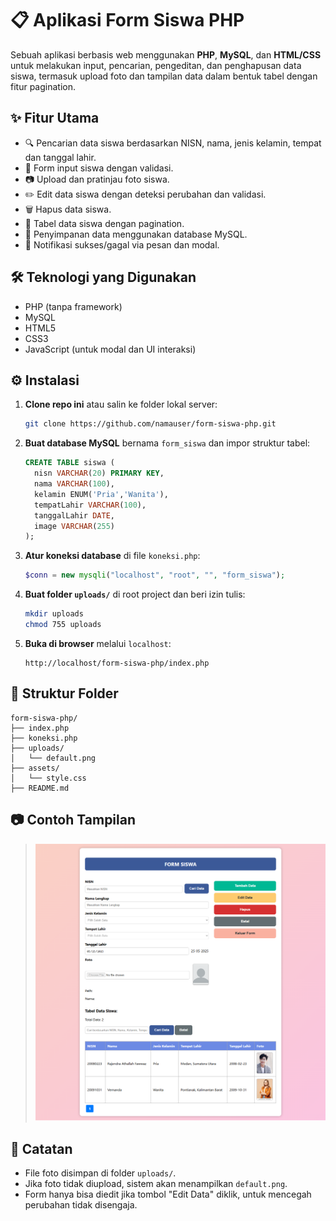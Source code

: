 # 📋 Aplikasi Form Siswa PHP

Sebuah aplikasi berbasis web menggunakan **PHP**, **MySQL**, dan **HTML/CSS** untuk melakukan input, pencarian, pengeditan, dan penghapusan data siswa, termasuk upload foto dan tampilan data dalam bentuk tabel dengan fitur pagination.

## ✨ Fitur Utama

* 🔍 Pencarian data siswa berdasarkan NISN, nama, jenis kelamin, tempat dan tanggal lahir.
* 📄 Form input siswa dengan validasi.
* 📷 Upload dan pratinjau foto siswa.
* ✏️ Edit data siswa dengan deteksi perubahan dan validasi.
* 🗑️ Hapus data siswa.
* 📃 Tabel data siswa dengan pagination.
* 💾 Penyimpanan data menggunakan database MySQL.
* 💬 Notifikasi sukses/gagal via pesan dan modal.

## 🛠️ Teknologi yang Digunakan

* PHP (tanpa framework)
* MySQL
* HTML5
* CSS3
* JavaScript (untuk modal dan UI interaksi)

## ⚙️ Instalasi

1. **Clone repo ini** atau salin ke folder lokal server:

   ```bash
   git clone https://github.com/namauser/form-siswa-php.git
   ```

2. **Buat database MySQL** bernama `form_siswa` dan impor struktur tabel:

   ```sql
   CREATE TABLE siswa (
     nisn VARCHAR(20) PRIMARY KEY,
     nama VARCHAR(100),
     kelamin ENUM('Pria','Wanita'),
     tempatLahir VARCHAR(100),
     tanggalLahir DATE,
     image VARCHAR(255)
   );
   ```

3. **Atur koneksi database** di file `koneksi.php`:

   ```php
   $conn = new mysqli("localhost", "root", "", "form_siswa");
   ```

4. **Buat folder `uploads/`** di root project dan beri izin tulis:

   ```bash
   mkdir uploads
   chmod 755 uploads
   ```

5. **Buka di browser** melalui `localhost`:

   ```
   http://localhost/form-siswa-php/index.php
   ```

## 🧾 Struktur Folder

```
form-siswa-php/
├── index.php
├── koneksi.php
├── uploads/
│   └── default.png
├── assets/
│   └── style.css
├── README.md
```

## 📷 Contoh Tampilan

> ![Screenshot](uploads/Demo.png)

## 📌 Catatan

* File foto disimpan di folder `uploads/`.
* Jika foto tidak diupload, sistem akan menampilkan `default.png`.
* Form hanya bisa diedit jika tombol "Edit Data" diklik, untuk mencegah perubahan tidak disengaja.
